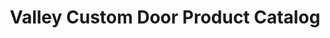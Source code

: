 ---
layout: project
title:  Valley Custom Door Product Catalog
client: Valley Custom Door
image:
tags:
- Print
---